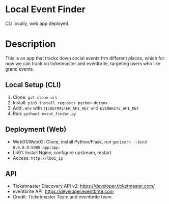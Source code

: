 # Local Event Finder
CLI locally, web app deployed.

# Description
This is an app that tracks down social events frm different places, which for now we can track on ticketmaster and eventbrite, targeting users who like grand events.

## Local Setup (CLI)
1. Clone: `git clone url`
2. Install: `pip3 install requests python-dotenv`
3. Add `.env` with `TICKETMASTER_API_KEY and EVENBRITE_API_KEY`
4. Run: `python3 event_finder.py`

## Deployment (Web)
- Web01/Web02: Clone, install Python/Flask, run `gunicorn --bind 0.0.0.0:5000 app:app`.
- Lb01: Install Nginx, configure upstream, restart.
- Access: `http://lb01_ip`

## API
- Ticketmaster Discovery API v2: https://developer.ticketmaster.com/
- eventbrite API: https://developer.eventbrite.com
- Credit: Ticketmaster Team and eventbrite team.
